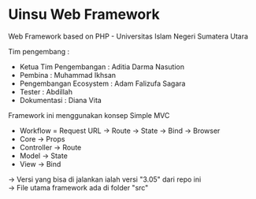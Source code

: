 # Uinsu Web Framework
Web Framework based on PHP - Universitas Islam Negeri Sumatera Utara

Tim pengembang :

- Ketua Tim Pengembangan : Aditia Darma Nasution
- Pembina : Muhammad Ikhsan
- Pengembangan Ecosystem : Adam Falizufa Sagara
- Tester : Abdillah
- Dokumentasi : Diana Vita

Framework ini menggunakan konsep Simple MVC

- Workflow = Request URL -> Route -> State -> Bind -> Browser
- Core -> Props 
- Controller -> Route
- Model -> State 
- View -> Bind

-> Versi yang bisa di jalankan ialah versi "3.05" dari repo ini<br/>
-> File utama framework ada di folder "src"

